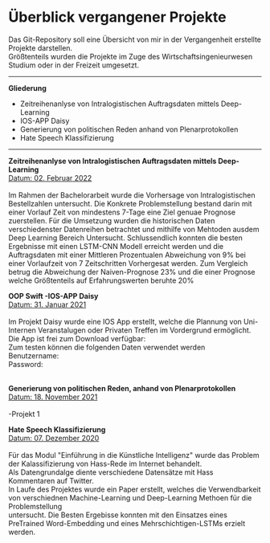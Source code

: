 # Überblick vergangener Projekte

Das Git-Repository soll eine Übersicht von mir in der Vergangenheit erstellte Projekte darstellen.<br>
Größtenteils wurden die Projekte im Zuge des Wirtschaftsingenieurwesen Studium oder in der Freizeit umgesetzt. <br>
<hr>
<p> <b>Gliederung</b>
<ul>
  <li>Zeitreihenanlyse von Intralogistischen Auftragsdaten mittels Deep-Learning</li>
  <li>IOS-APP Daisy</li>
  <li>Generierung von politischen Reden anhand von Plenarprotokollen</</li>
  <li>Hate Speech Klassifizierung</li>
</ul>
<hr>


<b>Zeitreihenanlyse von Intralogistischen Auftragsdaten mittels Deep-Learning </b>
<br>
<U>Datum: 02. Februar 2022</U>
<br><br>
Im Rahmen der Bachelorarbeit wurde die Vorhersage von Intralogistischen Bestellzahlen untersucht.
Die Konkrete Problemstellung bestand darin mit einer Vorlauf Zeit von mindestens 7-Tage eine Ziel genuae Prognose zuerstellen.
Für die Umsetzung wurden die historischen Daten verschiedenster Datenreihen betrachtet und mithilfe von Mehtoden ausdem Deep Learning Bereich Untersucht.
Schlussendlich konnten die besten Ergebnisse mit einen LSTM-CNN Modell erreicht werden und die Auftragsdaten mit einer Mittleren Prozentualen Abweichung von 9% bei einer Vorlaufzeit von 7 Zeitschritten Vorhergesat werden. 
Zum Vergleich betrug die Abweichung der Naiven-Prognose 23% und die einer Prognose welche Größtenteils auf Erfahrungswerten beruhte 20% 
<br>

<b>OOP Swift -IOS-APP Daisy</b>
<br><u> Datum: 31. Januar 2021</u>
<br><br>
Im Projekt Daisy wurde eine IOS App erstellt, welche die Plannung von Uni-Internen Veranstalugen oder Privaten Treffen im Vordergrund ermöglicht.
Die App ist frei zum Download verfügbar: <br>
Zum testen können die folgenden Daten verwendet werden<br>
Benutzername:<br>
Password: <br>
<br>

<b>Generierung von politischen Reden, anhand von Plenarprotokollen</b>
<br><u>Datum: 18. November 2021</u>
<br><br>
-Projekt 1
<br>


<b>Hate Speech Klassifizierung </b>
<br><u> Datum: 07. Dezember 2020</u>
<br><br>
Für das Modul "Einführung in die Künstliche Intelligenz" wurde das Problem der Kalassifizierung von Hass-Rede im Internet behandelt.<br>
Als Datengrundalge diente verschiedene Datensätze mit Hass Kommentaren auf Twitter.<br>
In Laufe des Projektes wurde ein Paper erstellt, welches die Verwendbarkeit von verschiednen Machine-Learning und Deep-Learning Methoen für die Problemstellung<br> untersucht. 
Die Besten Ergebisse konnten mit den Einsatzes eines PreTrained Word-Embedding und eines Mehrschichtigen-LSTMs erzielt werden. <br>
<br>







